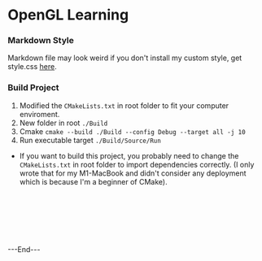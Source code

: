 # OpenGL Learning

### Markdown Style
Markdown file may look weird if you don't install my custom style, get style.css [here](https://github.com/HxxWorkAccount/Markdown-Google-Style).

### Build Project
1. Modified the `CMakeLists.txt` in root folder to fit your computer enviroment.
1. New folder in root `./Build`
1. Cmake `cmake --build ./Build --config Debug --target all -j 10`
1. Run executable target `./Build/Source/Run`

<div class=warning><ul><li>

If you want to build this project, you probably need to change the `CMakeLists.txt` in root folder to import dependencies correctly. (I only wrote that for my M1-MacBook and didn't consider any deployment which is because I'm a beginner of CMake).

</li></ul></div>

<!-- TODO Use find_package to adapt to each platform -->

</br>
</br>
</br>
</br>
</br>
</br>
---End---
